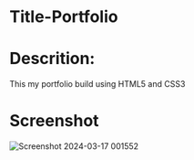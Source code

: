 # Title-Portfolio

# Descrition:
This my portfolio build using HTML5 and CSS3

# Screenshot
![Screenshot 2024-03-17 001552](https://github.com/SandaliMaheshwari/My-Portfolio/assets/140268751/422d6949-a2e7-4099-9f0b-d36dbe46966a)

